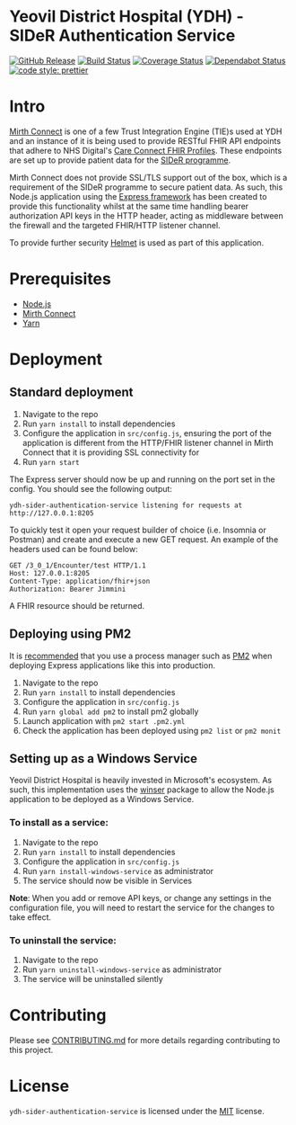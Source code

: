 # Yeovil District Hospital (YDH) - SIDeR Authentication Service

[![GitHub Release](https://img.shields.io/github/release/Fdawgs/ydh-sider-authentication-service.svg)](https://github.com/Fdawgs/ydh-sider-authentication-service/releases/latest/) [![Build Status](https://travis-ci.org/Fdawgs/ydh-sider-authentication-service.svg?branch=master)](https://travis-ci.org/Fdawgs/ydh-sider-authentication-service) [![Coverage Status](https://coveralls.io/repos/github/Fdawgs/ydh-sider-authentication-service/badge.svg?branch=master)](https://coveralls.io/github/Fdawgs/ydh-sider-authentication-service?branch=master) [![Dependabot Status](https://api.dependabot.com/badges/status?host=github&identifier=178393684)](https://dependabot.com) [![code style: prettier](https://img.shields.io/badge/code_style-prettier-ff69b4.svg?style=flat-square)](https://github.com/prettier/prettier)

# Intro

[Mirth Connect](https://github.com/nextgenhealthcare/connect) is one of a few Trust Integration Engine (TIE)s used at YDH and an instance of it is being used to provide RESTful FHIR API endpoints that adhere to NHS Digital's [Care Connect FHIR Profiles](https://nhsconnect.github.io/CareConnectAPI/). These endpoints are set up to provide patient data for the [SIDeR programme](https://www.somersetccg.nhs.uk/your-health/sharing-your-information/sider/).

Mirth Connect does not provide SSL/TLS support out of the box, which is a requirement of the SIDeR programme to secure patient data. As such, this Node.js application using the [Express framework](https://expressjs.com/) has been created to provide this functionality whilst at the same time handling bearer authorization API keys in the HTTP header, acting as middleware between the firewall and the targeted FHIR/HTTP listener channel.

To provide further security [Helmet](https://helmetjs.github.io/) is used as part of this application.

# Prerequisites

-   [Node.js](https://nodejs.org/en/)
-   [Mirth Connect](https://github.com/nextgenhealthcare/connect)
-   [Yarn](https://yarnpkg.com)

# Deployment

## Standard deployment

1. Navigate to the repo
2. Run `yarn install` to install dependencies
3. Configure the application in `src/config.js`, ensuring the port of the application is different from the HTTP/FHIR listener channel in Mirth Connect that it is providing SSL connectivity for
4. Run `yarn start`

The Express server should now be up and running on the port set in the config. You should see the following output:

```
ydh-sider-authentication-service listening for requests at http://127.0.0.1:8205
```

To quickly test it open your request builder of choice (i.e. Insomnia or Postman) and create and execute a new GET request.
An example of the headers used can be found below:

```http
GET /3_0_1/Encounter/test HTTP/1.1
Host: 127.0.0.1:8205
Content-Type: application/fhir+json
Authorization: Bearer Jimmini
```

A FHIR resource should be returned.

## Deploying using PM2

It is [recommended](https://expressjs.com/en/advanced/pm.html) that you use a process manager such as [PM2](https://pm2.keymetrics.io/) when deploying Express applications like this into production.

1. Navigate to the repo
2. Run `yarn install` to install dependencies
3. Configure the application in `src/config.js`
4. Run `yarn global add pm2` to install pm2 globally
5. Launch application with `pm2 start .pm2.yml`
6. Check the application has been deployed using `pm2 list` or `pm2 monit`

## Setting up as a Windows Service

Yeovil District Hospital is heavily invested in Microsoft's ecosystem.
As such, this implementation uses the [winser](https://github.com/jfromaniello/winser) package to allow the Node.js application to be deployed as a Windows Service.

### To install as a service:

1. Navigate to the repo
2. Run `yarn install` to install dependencies
3. Configure the application in `src/config.js`
4. Run `yarn install-windows-service` as administrator
5. The service should now be visible in Services

**Note**: When you add or remove API keys, or change any settings in the configuration file, you will need to restart the service for the changes to take effect.

### To uninstall the service:

1. Navigate to the repo
2. Run `yarn uninstall-windows-service` as administrator
3. The service will be uninstalled silently

# Contributing

Please see [CONTRIBUTING.md](https://github.com/Fdawgs/ydh-sider-authentication-service/blob/master/CONTRIBUTING.md) for more details regarding contributing to this project.

# License

`ydh-sider-authentication-service` is licensed under the [MIT](https://github.com/Fdawgs/ydh-sider-authentication-service/blob/master/LICENSE) license.

